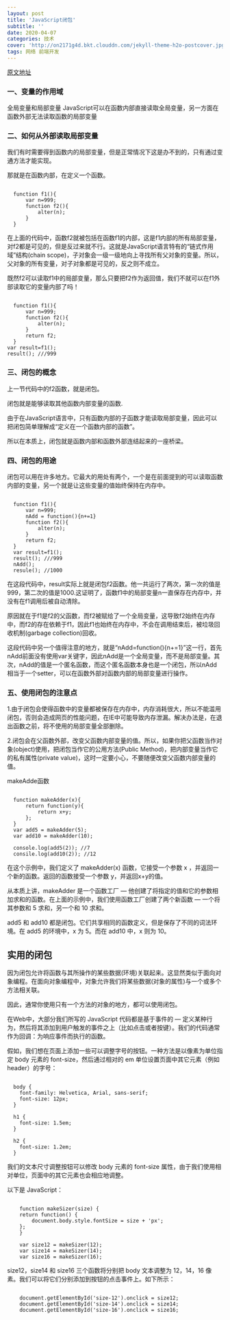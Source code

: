 ```yaml
---
layout: post
title: 'JavaScript闭包'
subtitle: ''
date: 2020-04-07
categories: 技术
cover: 'http://on2171g4d.bkt.clouddn.com/jekyll-theme-h2o-postcover.jpg'
tags: 网络 前端开发 
---
```

[原文地址](http://www.ruanyifeng.com/blog/2009/08/learning_javascript_closures.html)


### 一、变量的作用域
全局变量和局部变量
JavaScript可以在函数内部直接读取全局变量，另一方面在函数外部无法读取函数的局部变量

### 二、如何从外部读取局部变量
我们有时需要得到函数内的局部变量，但是正常情况下这是办不到的，只有通过变通方法才能实现。

那就是在函数内部，在定义一个函数。
<pre><code class="lauguage-javascript">
  function f1(){
      var n=999;
      function f2(){
          alter(n); 
      }
  }
</code></pre>

在上面的代码中，函数f2就被包括在函数f1的内部，这是f1内部的所有局部变量，对f2都是可见的，但是反过来就不行。这就是JavaScript语言特有的“链式作用域”结构(chain scope)，子对象会一级一级地向上寻找所有父对象的变量。所以，父对象的所有变量，对子对象都是可见的，反之则不成立。

既然f2可以读取f1中的局部变量，那么只要把f2作为返回值，我们不就可以在f1外部读取它的变量内部了吗！

<pre><code class="lauguage-javascript">
  function f1(){
      var n=999;
      function f2(){
          alter(n); 
      }
      return f2;
  }
var result=f1();
result(); ///999
</code></pre>

### 三、闭包的概念
上一节代码中的f2函数，就是闭包。

闭包就是能够读取其他函数内部变量的函数.

由于在JavaScript语言中，只有函数内部的子函数才能读取局部变量，因此可以把闭包简单理解成“定义在一个函数内部的函数”。

所以在本质上，闭包就是函数内部和函数外部连结起来的一座桥梁。

### 四、闭包的用途
闭包可以用在许多地方。它最大的用处有两个，一个是在前面提到的可以读取函数内部的变量，另一个就是让这些变量的值始终保持在内存中。

<pre><code class="lauguage-javascript">
  function f1(){
      var n=999;
      nAdd = function(){n+=1}
      function f2(){
          alter(n); 
      }
      return f2;
  }
  var result=f1();
  result(); ///999
  nAdd();
  resule(); //1000
</code></pre>

在这段代码中，result实际上就是闭包f2函数。他一共运行了两次，第一次的值是999，第二次的值是1000.这证明了，函数f1中的局部变量n一直保存在内存中，并没有在f1调用后被自动清除。

原因就在于f1是f2的父函数，而f2被赋给了一个全局变量，这导致f2始终在内存中，而f2的存在依赖于f1，因此f1也始终在内存中，不会在调用结束后，被垃圾回收机制(garbage collection)回收。

这段代码中另一个值得注意的地方，就是“nAdd=function(){n+=1}”这一行，首先nAdd前面没有使用var关键字，因此nAdd是一个全局变量，而不是局部变量。其次，nAdd的值是一个匿名函数，而这个匿名函数本身也是一个闭包，所以nAdd相当于一个setter，可以在函数外部对函数内部的局部变量进行操作。

### 五、使用闭包的注意点
1.由于闭包会使得函数中的变量都被保存在内存中，内存消耗很大，所以不能滥用闭包，否则会造成网页的性能问题，在IE中可能导致内存泄漏。解决办法是，在退出函数之前，将不使用的局部变量全部删除。

2.闭包会在父函数外部，改变父函数内部变量的值。所以，如果你把父函数当作对象(object)使用，把闭包当作它的公用方法(Public Method)，把内部变量当作它的私有属性(private value)，这时一定要小心，不要随便改变父函数内部变量的值。

makeAdde函数

<pre><code class="lauguage-javascript">
  function makeAdder(x){
      return function(y){
          return x+y;
      };
  }
  var add5 = makeAdder(5);
  var add10 = makeAdder(10);

  console.log(add5(2)); //7
  consile.log(add10(2)); //12
</code></pre>

在这个示例中，我们定义了 makeAdder(x) 函数，它接受一个参数 x ，并返回一个新的函数。返回的函数接受一个参数 y，并返回x+y的值。

从本质上讲，makeAdder 是一个函数工厂 — 他创建了将指定的值和它的参数相加求和的函数。在上面的示例中，我们使用函数工厂创建了两个新函数 — 一个将其参数和 5 求和，另一个和 10 求和。

add5 和 add10 都是闭包。它们共享相同的函数定义，但是保存了不同的词法环境。在 add5 的环境中，x 为 5。而在 add10 中，x 则为 10。

## 实用的闭包

因为闭包允许将函数与其所操作的某些数据(环境)关联起来。这显然类似于面向对象编程。在面向对象编程中，对象允许我们将某些数据(对象的属性)与一个或多个方法相关联。

因此，通常你使用只有一个方法的对象的地方，都可以使用闭包。

在Web中，大部分我们所写的 JavaScript 代码都是基于事件的 — 定义某种行为，然后将其添加到用户触发的事件之上（比如点击或者按键）。我们的代码通常作为回调：为响应事件而执行的函数。

假如，我们想在页面上添加一些可以调整字号的按钮。一种方法是以像素为单位指定 body 元素的 font-size，然后通过相对的 em 单位设置页面中其它元素（例如header）的字号：

<pre><code class="lauguage-css">
  body {
    font-family: Helvetica, Arial, sans-serif;
    font-size: 12px;
  }

  h1 {
    font-size: 1.5em;
  }

  h2 {
    font-size: 1.2em;
  }
</code></pre>
我们的文本尺寸调整按钮可以修改 body 元素的 font-size 属性，由于我们使用相对单位，页面中的其它元素也会相应地调整。

以下是 JavaScript：
<pre><code class="lauguage-JavaScript">
    function makeSizer(size) {
    return function() {
        document.body.style.fontSize = size + 'px';
    };
    }

    var size12 = makeSizer(12);
    var size14 = makeSizer(14);
    var size16 = makeSizer(16);
</code></pre>

size12，size14 和 size16 三个函数将分别把 body 文本调整为 12，14，16 像素。我们可以将它们分别添加到按钮的点击事件上。如下所示：
<pre><code class="lauguage-JavaScript">
    document.getElementById('size-12').onclick = size12;
    document.getElementById('size-14').onclick = size14;
    document.getElementById('size-16').onclick = size16;
</code></pre>